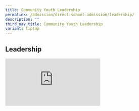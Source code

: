 ```yaml
---
title: Community Youth Leadership
permalink: /admission/direct-school-admission/leadership/
description: ""
third_nav_title: Community Youth Leadership
variant: tiptap
---
```

<h2>Leadership</h2>
<div class="iframe-wrapper">
<iframe allowfullscreen="true" frameborder="0" src="https://docs.google.com/presentation/d/e/2PACX-1vQqAp11Dg58dPjC0NjQymCCFJpRR6Y0mzO9tj1Bc3hxjzs1k0bKa5NyKccJuvLJDNJrfryu_cRvA-I-/pubembed?start=false&amp;loop=false&amp;delayms=3000"></iframe>
</div>
<p></p>